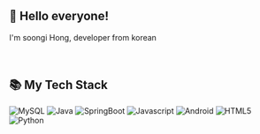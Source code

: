 ## 🤝 Hello everyone! 
I'm soongi Hong, developer from korean 
<br>
<br>
<br>
## 📚 My Tech Stack
![MySQL](https://img.shields.io/badge/mysql-%2300f.svg?style=for-the-badge&logo=mysql&logoColor=white)
![Java](https://img.shields.io/badge/java-007396?style=for-the-badge&logo=OpenJDK&logoColor=white)
![SpringBoot](https://img.shields.io/badge/springboot-6DB33F?style=for-the-badge&logo=springboot&logoColor=white)
![Javascript](https://img.shields.io/badge/JavaScript-F7DF1E?style=for-the-badge&logo=JavaScript&logoColor=white)
![Android](https://img.shields.io/badge/Android-3DDC84?style=for-the-badge&logo=Android&logoColor=white)
![HTML5](https://img.shields.io/badge/HTML5-E34F26?style=for-the-badge&logo=HTML5&logoColor=white)
![Python](https://img.shields.io/badge/Python-3776AB?style=for-the-badge&logo=Python&logoColor=white)
